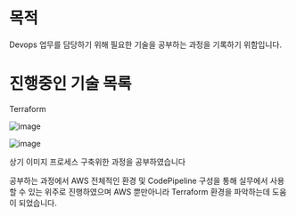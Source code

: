 # 목적

Devops 업무를 담당하기 위해 필요한 기술을 공부하는 과정을
기록하기 위함입니다.

# 진행중인 기술 목록

Terraform

![image](https://github.com/junepro/devops/assets/57428866/95af80ab-212f-419c-ad04-ad3918e34e32)

![image](https://github.com/junepro/devops/assets/57428866/192fbf10-b5c3-4b01-9d11-1d2361101b2f)

상기 이미지 프로세스 구축위한 과정을 공부하였습니다

공부하는 과정에서 AWS 전체적인 환경 및 CodePipeline 구성을 통해
실무에서 사용 할 수 있는 위주로 진행하였으며 AWS 뿐만아니라
Terraform 환경을 파악하는데 도움이 되었습니다.


